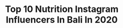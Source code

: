 ---
title: Top 10 Nutrition Instagram Influencers In Bali In 2020
description: >-
  Find top nutrition Instagram influencers in Bali in 2020. Most popular hashtags: #bali #artisindonesia #herbalifenutrition #ckc.
platform: Instagram
profiles:
  - username: "adityazoniofc_"
    fullname: >-
      Aditya Zoni
    location: "Indonesia"
    followers: 348146
    engagement: 68
    commentsToLikes: 0.007626
    id: ck14jbp9sjj2l0i19bdot5ii3
    verified: false
    hashtags: "#trending, #susudiet, #depok, #raffigigi"
  - username: "shantal_indo"
    fullname: >-
      Shantal 🎞▫️𝚟𝚒𝚜𝚞𝚊𝚕 𝚜𝚝𝚘𝚛𝚢𝚝𝚎𝚕𝚕𝚎𝚛
    location: "Indonesia"
    followers: 62602
    engagement: 208
    commentsToLikes: 0.021591
    id: ck5bvmi3ejyd30i11g8gbh6zj
    verified: false
    hashtags: "#yogateacher, #wakeupandrun, #gosurfing, #tenerifeisland"
  - username: "caessarhito_"
    fullname: >-
      Immanuel Caesar Hito
    location: "Indonesia"
    followers: 252234
    engagement: 82
    commentsToLikes: 0.007937
    id: ck15sx7gnf9b70i193f8qm87p
    verified: false
    hashtags: "#satuataptigacinta, #seleb, #pemutihkulit, #herbalifebandung"
  - username: "janabrasnickova"
    fullname: >-
      Mgr. Jana Brašničková
    location: "Indonesia"
    followers: 37176
    engagement: 158
    commentsToLikes: 0.017547
    id: ck5hkvzf6j4rl0i11u4ogau08
    verified: false
    hashtags: "#superwoman, #sportlife, #bikinifitness, #holiday"
  - username: "mariana___guerra"
    fullname: >-
      Mariana Guerra
    location: "Indonesia"
    followers: 3839
    engagement: 1632
    commentsToLikes: 0.128355
    id: ck5hllggckfbx0i11o77eo193
    verified: false
    hashtags: "#travelmyanmar, #bangkok, #girlsthatwander, #travelvietnam"
  - username: "surfstrengthcoach"
    fullname: >-
      Surf Athlete Coach-Cris Mills
    location: "Indonesia"
    followers: 23012
    engagement: 276
    commentsToLikes: 0.057030
    id: ck5znwjo3pa3j0i14gdx9lfe0
    verified: false
    hashtags: "#surfcoach, #crismills, #watermen, #surftrips"
  - username: "jasonsani"
    fullname: >-
      Jason Sani
    location: "Indonesia"
    followers: 17155
    engagement: 294
    commentsToLikes: 0.032523
    id: ck5q70z9pzjrh0i11izdmg3b5
    verified: false
    hashtags: "#stayhomeandplaywithfood, #liquidgoldsoup, #healthylivingforless, #doubledragon"
  - username: "ingeprasetyo"
    fullname: >-
      Inge Prasetyo
    location: "Indonesia"
    followers: 5692
    engagement: 596
    commentsToLikes: 0.055005
    id: ck6ufol7yy8pc0j71h096wfgk
    verified: false
    hashtags: "#daretodream, #keephealthy, #diyworkout, #healthybreakfast"
  - username: "zoeabbassjackson"
    fullname: >-
      Zoe Abbas Jackson
    location: "Indonesia"
    followers: 164309
    engagement: 186
    commentsToLikes: 0.008569
    id: ck14jbqg0jj8x0i19utbx10bf
    verified: false
    hashtags: "#pelangsingherbal, #igmalaysia, #diet, #ibumenyusui"
  - username: "natashawiilloona_12"
    fullname: >-
      Natasha wilona
    location: "Indonesia"
    followers: 56276
    engagement: 244
    commentsToLikes: 0.008035
    id: ck8t836muixty0j782k1sj3j1
    verified: false
    hashtags: "#tkwarab, #lunamaya, #gempi, #shakeherbalife"
---